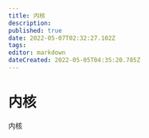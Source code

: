 ```yaml
---
title: 内核
description: 
published: true
date: 2022-05-07T02:32:27.102Z
tags: 
editor: markdown
dateCreated: 2022-05-05T04:35:20.785Z
---
```


# 内核
内核